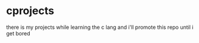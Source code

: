 # cprojects
there is my projects while learning the c lang and i'll promote this repo until i get bored
